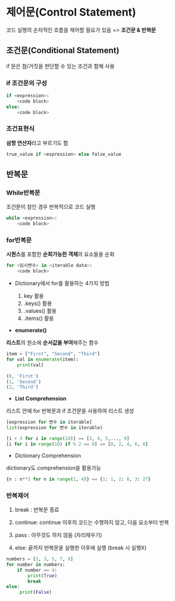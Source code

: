 # 제어문(Control Statement)

코드 실행의 순차적인 흐름을 제어할 필요가 있음 => **조건문 & 반복문**

## 조건문(Conditional Statement)

if 문은 참/거짓을 판단할 수 있는 조건과 함께 사용

### if 조건문의 구성

``````python
if <expression>:
    <code block>
else:
    <code block>
``````

### 조건표현식

**삼항 연산자**라고 부르기도 함

``````python
true_value if <expression> else false_value
``````



## 반복문

### While반복문

조건문이 참인 경우 반복적으로 코드 실행

``````python
while <expression>:
    <code block>
``````

### for반복문

**시퀀스**를 포함한 **순회가능한 객체**의 요소들을 순회

``````python
for <임시변수> in <iterable data>:
    <code block>
``````

* Dictionary에서 for를 활용하는 4가지 방법
  1.  key 활용
  2. .keys() 활용
  3. .values() 활용
  4. .items() 활용

* **enumerate()**

**리스트**의 원소에 **순서값을 부여**해주는 함수

``````python
item = ["First", "Second", "Third"]
for val in enumerate(item):
    print(val)
    
(0, 'First')
(1, 'Second')
(2, 'Third')
``````

* **List Comprehension**

리스트 안에 for 반복문과 if 조건문을 사용하여 리스트 생성

``````python
[expression for 변수 in iterable]
list(expression for 변수 in iterable)

[i + 3 for i in range(10)] == [3, 4, 5,..., 9]
[i for i in range(10) if % 2 == 0] == [0, 2, 4, 6, 8]
``````

* Dictionary Comprehension

dictionary도 comprehension을 활용가능

``````python
{n : n**3 for n in range(1, 4)} == {1: 1, 2: 8, 3: 27}
``````



### 반복제어 

1. break : 반복문 종료

2. continue: continue 이후의 코드는 수행하지 않고, 다음 요소부터 반복
3. pass : 아무것도 하지 않음 (자리채우기)
4. else: 끝까지 반복문을 실행한 이후에 실행 (break 시 실행X)		

``````python
numbers = [1, 3, 5, 7, 9]
for number in numbers:
    if number == 4:
        print(True)
        break
else:
     print(False)
``````


